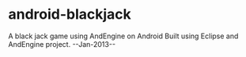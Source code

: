 # android-blackjack
A black jack game using AndEngine on Android
Built using Eclipse and AndEngine project.
--Jan-2013--
